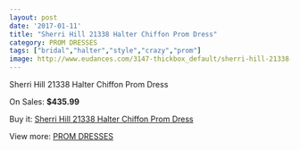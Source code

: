 ```yaml
---
layout: post
date: '2017-01-11'
title: "Sherri Hill 21338 Halter Chiffon Prom Dress"
category: PROM DRESSES
tags: ["bridal","halter","style","crazy","prom"]
image: http://www.eudances.com/3147-thickbox_default/sherri-hill-21338-halter-chiffon-prom-dress.jpg
---
```

Sherri Hill 21338 Halter Chiffon Prom Dress

On Sales: **$435.99**
<a href="https://www.eudances.com/en/prom-dresses/1084-sherri-hill-21338-halter-chiffon-prom-dress.html"><amp-img layout="responsive" width="600" height="600" src="//www.eudances.com/3147-thickbox_default/sherri-hill-21338-halter-chiffon-prom-dress.jpg" alt="Sherri Hill 21338 Halter Chiffon Prom Dress 0" /></a>
<a href="https://www.eudances.com/en/prom-dresses/1084-sherri-hill-21338-halter-chiffon-prom-dress.html"><amp-img layout="responsive" width="600" height="600" src="//www.eudances.com/3149-thickbox_default/sherri-hill-21338-halter-chiffon-prom-dress.jpg" alt="Sherri Hill 21338 Halter Chiffon Prom Dress 1" /></a>
<a href="https://www.eudances.com/en/prom-dresses/1084-sherri-hill-21338-halter-chiffon-prom-dress.html"><amp-img layout="responsive" width="600" height="600" src="//www.eudances.com/3148-thickbox_default/sherri-hill-21338-halter-chiffon-prom-dress.jpg" alt="Sherri Hill 21338 Halter Chiffon Prom Dress 2" /></a>

Buy it: [Sherri Hill 21338 Halter Chiffon Prom Dress](https://www.eudances.com/en/prom-dresses/1084-sherri-hill-21338-halter-chiffon-prom-dress.html "Sherri Hill 21338 Halter Chiffon Prom Dress")

View more: [PROM DRESSES](https://www.eudances.com/en/13-prom-dresses "PROM DRESSES")